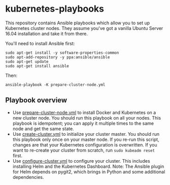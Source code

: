# kubernetes-playbooks

This repository contains Ansible playbooks which allow you to set up Kubernetes cluster nodes.
They assume you've got a vanilla Ubuntu Server 16.04 installation and take it from there.

You'll need to install Ansible first:

```
sudo apt-get install -y software-properties-common
sudo apt-add-repository -y ppa:ansible/ansible
sudo apt-get update
sudo apt-get install ansible
```

Then:

```
ansible-playbook -K prepare-cluster-node.yml
```

## Playbook overview

* Use [prepare-cluster-node.yml](prepare-cluster-node.yml) to install Docker and Kubernetes on a new cluster node. You should run this
  playbook on all your nodes.
  This playbook is idempotent; you can apply it multiple times to the same node and get the same state.
* Use [create-cluster.yml](create-cluster.yml) to initialize your cluster master. You should run this playbook only once on your
  master node. If you re-run this script, changes are that your Kubernetes configuration is overwritten.
  If you want to re-create your cluster from scratch, run `sudo kubeadm reset` first.
* Use [configure-cluster.yml](configure-cluster.yml) to configure your cluster. This includes installing Helm and the
  Kubernetes Dashboard.
  Note: The Ansible plugin for Helm depends on pygit2, which brings in Python and some additional dependencies.
